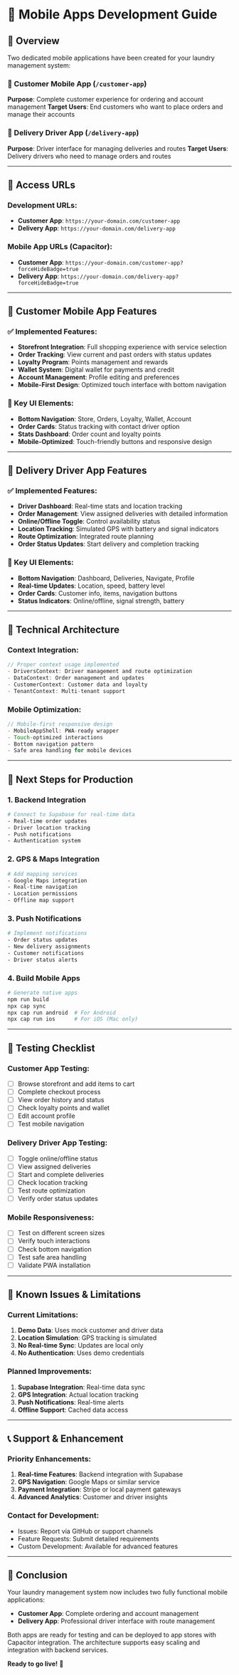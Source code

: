 # 📱 Mobile Apps Development Guide

## 🎯 Overview
Two dedicated mobile applications have been created for your laundry management system:

### 📱 Customer Mobile App (`/customer-app`)
**Purpose**: Complete customer experience for ordering and account management
**Target Users**: End customers who want to place orders and manage their accounts

### 🚚 Delivery Driver App (`/delivery-app`) 
**Purpose**: Driver interface for managing deliveries and routes
**Target Users**: Delivery drivers who need to manage orders and routes

---

## 🔗 Access URLs

### Development URLs:
- **Customer App**: `https://your-domain.com/customer-app`
- **Delivery App**: `https://your-domain.com/delivery-app`

### Mobile App URLs (Capacitor):
- **Customer App**: `https://your-domain.com/customer-app?forceHideBadge=true`
- **Delivery App**: `https://your-domain.com/delivery-app?forceHideBadge=true`

---

## 📱 Customer Mobile App Features

### ✅ Implemented Features:
- **Storefront Integration**: Full shopping experience with service selection
- **Order Tracking**: View current and past orders with status updates
- **Loyalty Program**: Points management and rewards
- **Wallet System**: Digital wallet for payments and credit
- **Account Management**: Profile editing and preferences
- **Mobile-First Design**: Optimized touch interface with bottom navigation

### 🎨 Key UI Elements:
- **Bottom Navigation**: Store, Orders, Loyalty, Wallet, Account
- **Order Cards**: Status tracking with contact driver option
- **Stats Dashboard**: Order count and loyalty points
- **Mobile-Optimized**: Touch-friendly buttons and responsive design

---

## 🚚 Delivery Driver App Features

### ✅ Implemented Features:
- **Driver Dashboard**: Real-time stats and location tracking
- **Order Management**: View assigned deliveries with detailed information
- **Online/Offline Toggle**: Control availability status
- **Location Tracking**: Simulated GPS with battery and signal indicators
- **Route Optimization**: Integrated route planning
- **Order Status Updates**: Start delivery and completion tracking

### 🎨 Key UI Elements:
- **Bottom Navigation**: Dashboard, Deliveries, Navigate, Profile
- **Real-time Updates**: Location, speed, battery level
- **Order Cards**: Customer info, items, navigation buttons
- **Status Indicators**: Online/offline, signal strength, battery

---

## 🔧 Technical Architecture

### Context Integration:
```typescript
// Proper context usage implemented
- DriversContext: Driver management and route optimization
- DataContext: Order management and updates  
- CustomerContext: Customer data and loyalty
- TenantContext: Multi-tenant support
```

### Mobile Optimization:
```typescript
// Mobile-first responsive design
- MobileAppShell: PWA-ready wrapper
- Touch-optimized interactions
- Bottom navigation pattern
- Safe area handling for mobile devices
```

---

## 🚀 Next Steps for Production

### 1. **Backend Integration**
```bash
# Connect to Supabase for real-time data
- Real-time order updates
- Driver location tracking
- Push notifications
- Authentication system
```

### 2. **GPS & Maps Integration**
```bash
# Add mapping services
- Google Maps integration
- Real-time navigation
- Location permissions
- Offline map support
```

### 3. **Push Notifications**
```bash
# Implement notifications
- Order status updates
- New delivery assignments
- Customer notifications
- Driver status alerts
```

### 4. **Build Mobile Apps**
```bash
# Generate native apps
npm run build
npx cap sync
npx cap run android  # For Android
npx cap run ios      # For iOS (Mac only)
```

---

## 🧪 Testing Checklist

### Customer App Testing:
- [ ] Browse storefront and add items to cart
- [ ] Complete checkout process
- [ ] View order history and status
- [ ] Check loyalty points and wallet
- [ ] Edit account profile
- [ ] Test mobile navigation

### Delivery Driver App Testing:
- [ ] Toggle online/offline status
- [ ] View assigned deliveries
- [ ] Start and complete deliveries
- [ ] Check location tracking
- [ ] Test route optimization
- [ ] Verify order status updates

### Mobile Responsiveness:
- [ ] Test on different screen sizes
- [ ] Verify touch interactions
- [ ] Check bottom navigation
- [ ] Test safe area handling
- [ ] Validate PWA installation

---

## 🐛 Known Issues & Limitations

### Current Limitations:
1. **Demo Data**: Uses mock customer and driver data
2. **Location Simulation**: GPS tracking is simulated
3. **No Real-time Sync**: Updates are local only
4. **No Authentication**: Uses demo credentials

### Planned Improvements:
1. **Supabase Integration**: Real-time data sync
2. **GPS Integration**: Actual location tracking  
3. **Push Notifications**: Real-time alerts
4. **Offline Support**: Cached data access

---

## 📞 Support & Enhancement

### Priority Enhancements:
1. **Real-time Features**: Backend integration with Supabase
2. **GPS Navigation**: Google Maps or similar service
3. **Payment Integration**: Stripe or local payment gateways
4. **Advanced Analytics**: Customer and driver insights

### Contact for Development:
- Issues: Report via GitHub or support channels
- Feature Requests: Submit detailed requirements
- Custom Development: Available for advanced features

---

## 🎉 Conclusion

Your laundry management system now includes two fully functional mobile applications:

- **Customer App**: Complete ordering and account management
- **Delivery App**: Professional driver interface with route management

Both apps are ready for testing and can be deployed to app stores with Capacitor integration. The architecture supports easy scaling and integration with backend services.

**Ready to go live!** 🚀